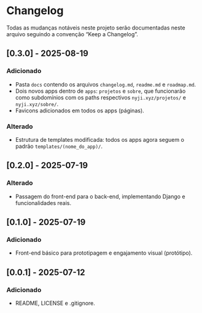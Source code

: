 # Changelog

Todas as mudanças notáveis neste projeto serão documentadas neste arquivo seguindo a convenção “Keep a Changelog”.

## [0.3.0] - 2025-08-19
### Adicionado
- Pasta `docs` contendo os arquivos `changelog.md`, `readme.md` e `roadmap.md`.
- Dois novos apps dentro de `apps`: `projetos` e `sobre`, que funcionarão como subdomínios com os paths respectivos `nyji.xyz/projetos/` e `nyji.xyz/sobre/`.
- Favicons adicionados em todos os apps (páginas).

### Alterado
- Estrutura de templates modificada: todos os apps agora seguem o padrão `templates/(nome_do_app)/`.


## [0.2.0] - 2025-07-19
### Alterado
- Passagem do front-end para o back-end, implementando Django e funcionalidades reais.

## [0.1.0] - 2025-07-19
### Adicionado
- Front-end básico para prototipagem e engajamento visual (protótipo).

## [0.0.1] - 2025-07-12
### Adicionado
- README, LICENSE e .gitignore.
